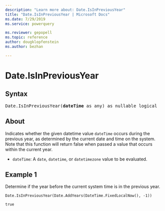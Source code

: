 ```yaml
---
description: "Learn more about: Date.IsInPreviousYear"
title: "Date.IsInPreviousYear | Microsoft Docs"
ms.date: 7/29/2019
ms.service: powerquery

ms.reviewer: gepopell
ms.topic: reference
author: dougklopfenstein
ms.author: bezhan

---
```

# Date.IsInPreviousYear

## Syntax

<pre>
Date.IsInPreviousYear(<b>dateTime</b> as any) as nullable logical
</pre>

## About  
Indicates whether the given datetime value `dateTime` occurs during the previous year, as determined by the current date and time on the system. Note that this function will return false when passed a value that occurs within the current year. <ul> <li><code>dateTime</code>: A <code>date</code>, <code>datetime</code>, or <code>datetimezone</code> value to be evaluated.</li> </ul>

## Example 1
Determine if the year before the current system time is in the previous year.

```powerquery-m
Date.IsInPreviousYear(Date.AddYears(DateTime.FixedLocalNow(), -1))
```

`true`
